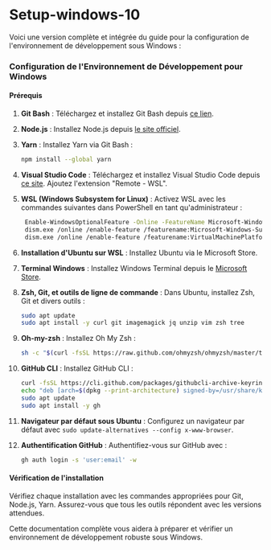 # Setup-windows-10

Voici une version complète et intégrée du guide pour la configuration de l'environnement de développement sous Windows :

### Configuration de l'Environnement de Développement pour Windows

#### Prérequis

1. **Git Bash** : Téléchargez et installez Git Bash depuis [ce lien](https://git-scm.com/downloads).

2. **Node.js** : Installez Node.js depuis [le site officiel](https://nodejs.org/).

3. **Yarn** : Installez Yarn via Git Bash :
   ```bash
   npm install --global yarn
   ```

4. **Visual Studio Code** : Téléchargez et installez Visual Studio Code depuis [ce site](https://code.visualstudio.com/). Ajoutez l'extension "Remote - WSL".

5. **WSL (Windows Subsystem for Linux)** : Activez WSL avec les commandes suivantes dans PowerShell en tant qu'administrateur :
   ```bash
    Enable-WindowsOptionalFeature -Online -FeatureName Microsoft-Windows-Subsystem-Linux
    dism.exe /online /enable-feature /featurename:Microsoft-Windows-Subsystem-Linux /all /norestart
    dism.exe /online /enable-feature /featurename:VirtualMachinePlatform /all /norestart
   ```

6. **Installation d'Ubuntu sur WSL** : Installez Ubuntu via le Microsoft Store.

7. **Terminal Windows** : Installez Windows Terminal depuis le [Microsoft Store](https://www.microsoft.com/store/productId/9N0DX20HK701).

8. **Zsh, Git, et outils de ligne de commande** : Dans Ubuntu, installez Zsh, Git et divers outils :
   ```bash
   sudo apt update
   sudo apt install -y curl git imagemagick jq unzip vim zsh tree
   ```

9. **Oh-my-zsh** : Installez Oh My Zsh :
   ```bash
   sh -c "$(curl -fsSL https://raw.github.com/ohmyzsh/ohmyzsh/master/tools/install.sh)"
   ```

10. **GitHub CLI** : Installez GitHub CLI :
    ```bash
    curl -fsSL https://cli.github.com/packages/githubcli-archive-keyring.gpg | sudo dd of=/usr/share/keyrings/githubcli-archive-keyring.gpg
    echo "deb [arch=$(dpkg --print-architecture) signed-by=/usr/share/keyrings/githubcli-archive-keyring.gpg] https://cli.github.com/packages stable main" | sudo tee /etc/apt/sources.list.d/github-cli.list > /dev/null
    sudo apt update
    sudo apt install -y gh
    ```

11. **Navigateur par défaut sous Ubuntu** : Configurez un navigateur par défaut avec `sudo update-alternatives --config x-www-browser`.

12. **Authentification GitHub** : Authentifiez-vous sur GitHub avec :
    ```bash
    gh auth login -s 'user:email' -w
    ```

#### Vérification de l'installation

Vérifiez chaque installation avec les commandes appropriées pour Git, Node.js, Yarn. Assurez-vous que tous les outils répondent avec les versions attendues.

Cette documentation complète vous aidera à préparer et vérifier un environnement de développement robuste sous Windows.
